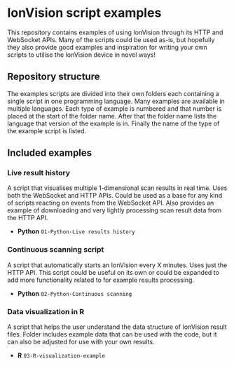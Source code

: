 # IonVision script examples
This repository contains examples of using IonVision through its HTTP and WebSocket APIs. Many of
the scripts could be used as-is, but hopefully they also provide good examples and inspiration for
writing your own scripts to utilise the IonVision device in novel ways!

## Repository structure
The examples scripts are divided into their own folders each containing a single script in one
programming language. Many examples are available in multiple languages. Each type of example is
numbered and that number is placed at the start of the folder name. After that the folder name lists
the language that version of the example is in. Finally the name of the type of the example script
is listed.

## Included examples

### Live result history
A script that visualises multiple 1-dimensional scan results in real time. Uses both the WebSocket
and HTTP APIs. Could be used as a base for any kind of scripts reacting on events from the WebSocket
API. Also provides an example of downloading and very lightly processing scan result data from the
HTTP API.

 - **Python** `01-Python-Live results history`

### Continuous scanning script
A script that automatically starts an IonVision every X minutes. Uses just the HTTP API. This script
could be useful on its own or could be expanded to add more functionality related to for example
results processing.

 - **Python** `02-Python-Continuous scanning`

### Data visualization in R
A script that helps the user understand the data structure of IonVision result files. Folder 
includes example data that can be used with the code, but it can also be adjusted for use 
with your own results.

 - **R** `03-R-visualization-example`
